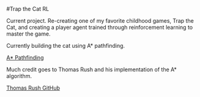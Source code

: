 #Trap the Cat RL

Current project. Re-creating one of my favorite childhood games, Trap the Cat, and creating a player agent trained through reinforcement learning to master the game.

Currently building the cat using A* pathfinding.

[A* Pathfinding](https://www.youtube.com/watch?v=-L-WgKMFuhE&ab_channel=SebastianLague)

Much credit goes to Thomas Rush and his implementation of the A* algorithm.

[Thomas Rush GitHub](https://github.com/ThomasRush/py_a_star.git)